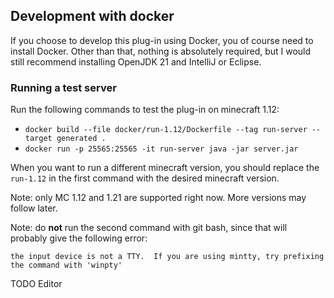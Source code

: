 ## Development with docker
If you choose to develop this plug-in using Docker,
you of course need to install Docker.
Other than that, nothing is absolutely required, but I would
still recommend installing OpenJDK 21 and IntelliJ or Eclipse.

### Running a test server
Run the following commands to test the plug-in on 
minecraft 1.12: 
- `docker build --file docker/run-1.12/Dockerfile --tag run-server --target generated .`
- `docker run -p 25565:25565 -it run-server java -jar server.jar`

When you want to run a different minecraft version,
you should replace the `run-1.12` in the first command
with the desired minecraft version.

Note: only MC 1.12 and 1.21 are supported right now.
More versions may follow later.

Note: do **not** run the second command with git bash,
since that will probably give the following error:
```
the input device is not a TTY.  If you are using mintty, try prefixing the command with 'winpty'
```

TODO Editor